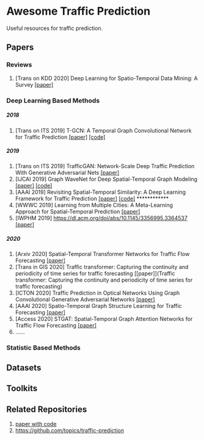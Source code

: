 # Awesome Traffic Prediction

Useful resources for traffic prediction.

## Papers

### Reviews

1. [Trans on KDD 2020] Deep Learning for Spatio-Temporal Data Mining: A Survey [[paper]](https://ieeexplore.ieee.org/abstract/document/9204396/)

### Deep Learning Based Methods

##### 2018

1. [Trans on ITS 2019] T-GCN: A Temporal Graph Convolutional Network for Traffic Prediction [[paper]](https://arxiv.org/pdf/1811.05320v3.pdf) [[code]](https://github.com/lehaifeng/T-GCN)

##### 2019

1. [Trans on ITS 2019] TrafficGAN: Network-Scale Deep Traffic Prediction With Generative Adversarial Nets [[paper]](https://ieeexplore.ieee.org/document/8935152)
2. [IJCAI 2019] Graph WaveNet for Deep Spatial-Temporal Graph Modeling [[paper]](https://www.ijcai.org/Proceedings/2019/0264.pdf) [[code]](https://github.com/nnzhan/Graph-WaveNet)
3. [AAAI 2019] Revisiting Spatial-Temporal Similarity: A Deep Learning Framework for Traffic Prediction [[paper]](https://arxiv.org/pdf/1803.01254v2.pdf) [[code]](https://github.com/tangxianfeng/STDN) ************
4. [WWWC 2019] Learning from Multiple Cities: A Meta-Learning Approach for Spatial-Temporal Prediction [[paper]](https://dl.acm.org/doi/abs/10.1145/3308558.3313577)
5. [IWPHM 2019] https://dl.acm.org/doi/abs/10.1145/3356995.3364537 [[paper]](https://dl.acm.org/doi/abs/10.1145/3356995.3364537)

##### 2020

1. [Arxiv 2020] Spatial-Temporal Transformer Networks for Traffic Flow Forecasting [[paper]](https://arxiv.org/abs/2001.02908)
2. [Trans in GIS 2020] Traffic transformer: Capturing the continuity and periodicity of time series for traffic forecasting [[paper]](Traffic transformer: Capturing the continuity and periodicity of time series for traffic forecasting)
3. [ICTON 2020] Traffic Prediction in Optical Networks Using Graph Convolutional Generative Adversarial Networks [[paper]](https://ieeexplore.ieee.org/document/9203477)
4. [AAAI 2020] Spatio-Temporal Graph Structure Learning for Traffic Forecasting [[paper]](https://ojs.aaai.org//index.php/AAAI/article/view/5470)
5. [Access 2020] STGAT: Spatial-Temporal Graph Attention Networks for Traffic Flow Forecasting [[paper]](https://ieeexplore.ieee.org/stamp/stamp.jsp?arnumber=9146162)
6. ……

### Statistic Based Methods

## Datasets

## Toolkits

## Related Repositories

1. [paper with code](https://paperswithcode.com/task/traffic-prediction)
2. https://github.com/topics/traffic-prediction



